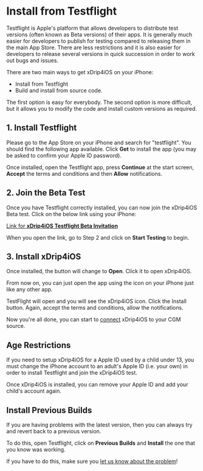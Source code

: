 # Install from Testflight

Testflight is Apple's platform that allows developers to distribute test versions (often known as Beta versions) of their apps. It is generally much easier for developers to publish for testing compared to releasing them in the main App Store. There are less restrictions and it is also easier for developers to release several versions in quick succession in order to work out bugs and issues.

There are two main ways to get xDrip4iOS on your iPhone:

- Install from Testflight
- Build and install from source code.

The first option is easy for everybody. The second option is more difficult, but it allows you to modify the code and install custom versions as required.
</br>

## 1. Install Testflight

Please go to the App Store on your iPhone and search for "testflight". You should find the following app available. Click **Get** to install the app (you may be asked to confirm your Apple ID password).

Once installed, open the Testflight app, press **Continue** at the start screen, **Accept** the terms and conditions and then **Allow** notifications.
</br>

## 2. Join the Beta Test

Once you have Testflight correctly installed, you can now join the xDrip4iOS Beta test. Click on the below link using your iPhone:

[Link for **xDrip4iOS Testflight Beta Invitation**](https://testflight.apple.com/join/dn0HF8ky)

When you open the link, go to Step 2 and click on **Start Testing** to begin.
</br>

## 3. Install xDrip4iOS

Once installed, the button will change to **Open**. Click it to open xDrip4iOS.

From now on, you can just open the app using the icon on your iPhone just like any other app.

TestFlight will open and you will see the xDrip4iOS icon. Click the Install button. Again, accept the terms and conditions, allow the notifications.

Now you're all done, you can start to [connect](../connect/index.md) xDrip4iOS to your CGM source.
</br>

## Age Restrictions

If you need to setup xDrip4iOS for a Apple ID used by a child under 13, you must change the iPhone account to an adult's Apple ID (i.e. your own) in order to install Testflight and join the xDrip4iOS test.

Once xDrip4iOS is installed, you can remove your Apple ID and add your child's account again.
</br>

## Install Previous Builds

If you are having problems with the latest version, then you can always try and revert back to a previous version.

To do this, open Testflight, click on **Previous Builds** and **Install** the one that you know was working. 

If you have to do this, make sure you [let us know about the problem](../troubleshoot/reporting_issues.md)!

